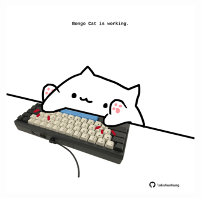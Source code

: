 <!-- built at 12/03/2025, 06:00:28 UTC -->
<p align="center">
  <img width="500" height="500" src="./ReadmeImage.svg">
</p>
